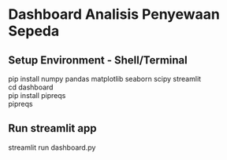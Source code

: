 # Dashboard Analisis Penyewaan Sepeda

## Setup Environment - Shell/Terminal
pip install numpy pandas matplotlib seaborn scipy streamlit  
cd dashboard  
pip install pipreqs  
pipreqs   

## Run streamlit app
streamlit run dashboard.py
